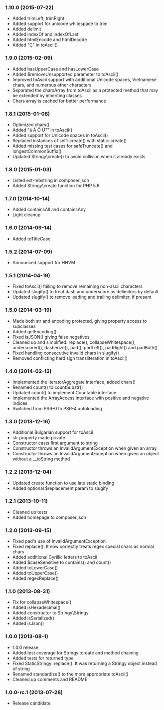 ### 1.10.0 (2015-07-22)

 * Added trimLeft, trimRight
 * Added support for unicode whitespace to trim
 * Added delimit
 * Added indexOf and indexOfLast
 * Added htmlEncode and htmlDecode
 * Added "Ç" in toAscii()

### 1.9.0 (2015-02-09)

 * Added hasUpperCase and hasLowerCase
 * Added $removeUnsupported parameter to toAscii()
 * Improved toAscii support with additional Unicode spaces, Vietnamese chars,
   and numerous other characters
 * Separated the charsArray from toAscii as a protected method that may be
   extended by inheriting classes
 * Chars array is cached for better performance

### 1.8.1 (2015-01-08)

 * Optimized chars()
 * Added "ä Ä Ö Ü"" in toAscii()
 * Added support for Unicode spaces in toAscii()
 * Replaced instances of self::create() with static::create()
 * Added missing test cases for safeTruncate() and longestCommonSuffix()
 * Updated Stringy\create() to avoid collision when it already exists

### 1.8.0 (2015-01-03)

 * Listed ext-mbstring in composer.json
 * Added Stringy\create function for PHP 5.6

### 1.7.0 (2014-10-14)

 * Added containsAll and containsAny
 * Light cleanup

### 1.6.0 (2014-09-14)

 * Added toTitleCase

### 1.5.2 (2014-07-09)

 * Announced support for HHVM

### 1.5.1 (2014-04-19)

  * Fixed toAscii() failing to remove remaining non-ascii characters
  * Updated slugify() to treat dash and underscore as delimiters by default
  * Updated slugify() to remove leading and trailing delimiter, if present

### 1.5.0 (2014-03-19)

  * Made both str and encoding protected, giving property access to subclasses
  * Added getEncoding()
  * Fixed isJSON() giving false negatives
  * Cleaned up and simplified: replace(), collapseWhitespace(), underscored(),
    dasherize(), pad(), padLeft(), padRight() and padBoth()
  * Fixed handling consecutive invalid chars in slugify()
  * Removed conflicting hard sign transliteration in toAscii()

### 1.4.0 (2014-02-12)

  * Implemented the IteratorAggregate interface, added chars()
  * Renamed count() to countSubstr()
  * Updated count() to implement Countable interface
  * Implemented the ArrayAccess interface with positive and negative indices
  * Switched from PSR-0 to PSR-4 autoloading

### 1.3.0 (2013-12-16)

  * Additional Bulgarian support for toAscii
  * str property made private
  * Constructor casts first argument to string
  * Constructor throws an InvalidArgumentException when given an array
  * Constructor throws an InvalidArgumentException when given an object without
    a __toString method

### 1.2.2 (2013-12-04)

  * Updated create function to use late static binding
  * Added optional $replacement param to slugify

### 1.2.1 (2013-10-11)

  * Cleaned up tests
  * Added homepage to composer.json

### 1.2.0 (2013-09-15)

  * Fixed pad's use of InvalidArgumentException
  * Fixed replace(). It now correctly treats regex special chars as normal chars
  * Added additional Cyrillic letters to toAscii
  * Added $caseSensitive to contains() and count()
  * Added toLowerCase()
  * Added toUpperCase()
  * Added regexReplace()

### 1.1.0 (2013-08-31)

  * Fix for collapseWhitespace()
  * Added isHexadecimal()
  * Added constructor to Stringy\Stringy
  * Added isSerialized()
  * Added isJson()

### 1.0.0 (2013-08-1)

  * 1.0.0 release
  * Added test coverage for Stringy::create and method chaining
  * Added tests for returned type
  * Fixed StaticStringy::replace(). It was returning a Stringy object instead of string
  * Renamed standardize() to the more appropriate toAscii()
  * Cleaned up comments and README

### 1.0.0-rc.1 (2013-07-28)

  * Release candidate
